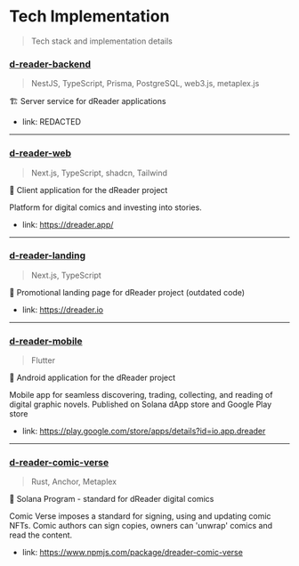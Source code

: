 # Tech Implementation
> Tech stack and implementation details

### [d-reader-backend](https://github.com/d-reader-organization/d-reader-backend)
> NestJS, TypeScript, Prisma, PostgreSQL, web3.js, metaplex.js

🏗️ Server service for dReader applications

- link: REDACTED

---

### [d-reader-web](https://github.com/d-reader-organization/d-reader-web)
> Next.js, TypeScript, shadcn, Tailwind

📖 Client application for the dReader project

Platform for digital comics and investing into stories.

- link: https://dreader.app/

---

### [d-reader-landing](https://github.com/d-reader-organization/landing-page)
> Next.js, TypeScript

🔖 Promotional landing page for dReader project (outdated code)

- link: https://dreader.io

---

### [d-reader-mobile](https://github.com/d-reader-organization/d-reader-flutter)
> Flutter

📱 Android application for the dReader project

Mobile app for seamless discovering, trading, collecting, and reading of digital graphic novels. Published on Solana dApp store and Google Play store

- link: https://play.google.com/store/apps/details?id=io.app.dreader

---

### [d-reader-comic-verse](https://github.com/d-reader-organization/d-reader-comic-verse)
> Rust, Anchor, Metaplex

‍🫴 Solana Program - standard for dReader digital comics

Comic Verse imposes a standard for signing, using and updating comic NFTs. Comic authors can sign copies, owners can 'unwrap' comics and read the content.

- link: https://www.npmjs.com/package/dreader-comic-verse
